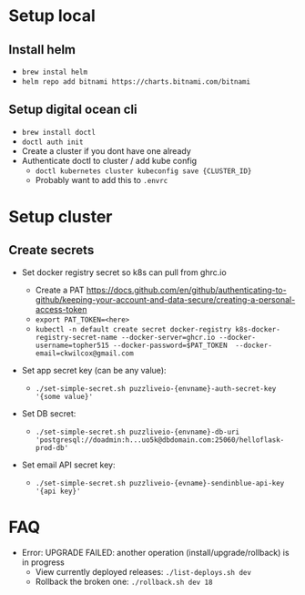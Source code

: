 
# Setup local

## Install helm
- `brew instal helm`
- `helm repo add bitnami https://charts.bitnami.com/bitnami`

## Setup digital ocean cli
- `brew install doctl`
- `doctl auth init`
- Create a cluster if you dont have one already
- Authenticate doctl to cluster / add kube config
    - `doctl kubernetes cluster kubeconfig save {CLUSTER_ID}`
    - Probably want to add this to `.envrc`

# Setup cluster

## Create secrets

- Set docker registry secret so k8s can pull from ghrc.io
    -  Create a PAT https://docs.github.com/en/github/authenticating-to-github/keeping-your-account-and-data-secure/creating-a-personal-access-token
    - `export PAT_TOKEN=<here>`
    - `kubectl -n default create secret docker-registry k8s-docker-registry-secret-name --docker-server=ghcr.io --docker-username=topher515 --docker-password=$PAT_TOKEN  --docker-email=ckwilcox@gmail.com`

- Set app secret key (can be any value):
    - `./set-simple-secret.sh puzzliveio-{envname}-auth-secret-key '{some value}'`
- Set DB secret:
    - `./set-simple-secret.sh puzzliveio-{envname}-db-uri 'postgresql://doadmin:h...uo5k@dbdomain.com:25060/helloflask-prod-db'`
- Set email API secret key:
    - `./set-simple-secret.sh puzzliveio-{evname}-sendinblue-api-key '{api key}'`

# FAQ

- Error: UPGRADE FAILED: another operation (install/upgrade/rollback) is in progress
  - View currently deployed releases: `./list-deploys.sh dev`
  - Rollback the broken one: `./rollback.sh dev 18`